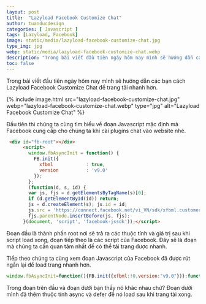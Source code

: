 ```yaml
---
layout: post
title:  "Lazyload Facebook Customize Chat"
author: tuanducdesign
categories: [ Javascript ]
tags: [Lazyload, Facebook]
image: static/media/lazyload-facebook-customize-chat.jpg
type_img: jpg
webp: static/media/lazyload-facebook-customize-chat.webp
description: "Trong bài viết đầu tiên ngày hôm nay mình sẽ hướng dẫn các bạn cách Lazyload Facebook Customize Chat để trang tải nhanh hơn."
toc: false
---
```


Trong bài viết đầu tiên ngày hôm nay mình sẽ hướng dẫn các bạn cách Lazyload Facebook Customize Chat để trang tải nhanh hơn.

{% include image.html src="lazyload-facebook-customize-chat.jpg" webp="lazyload-facebook-customize-chat.webp" type="jpg" alt="Lazyload Facebook Customize Chat" %}

Đầu tiên thì chúng ta cùng tìm hiểu về đoạn Javascript mặc định mà Facebook cung cấp cho chúng ta khi cài plugins chat vào website nhé.

```html
 <div id="fb-root"></div>
      <script>
        window.fbAsyncInit = function() {
          FB.init({
            xfbml            : true,
            version          : 'v9.0'
          });
        };
        (function(d, s, id) {
        var js, fjs = d.getElementsByTagName(s)[0];
        if (d.getElementById(id)) return;
        js = d.createElement(s); js.id = id;
        js.src = 'https://connect.facebook.net/vi_VN/sdk/xfbml.customerchat.js';
        fjs.parentNode.insertBefore(js, fjs);
      }(document, 'script', 'facebook-jssdk'));</script>
```

Đoạn đầu là thành phần root nơi sẽ trả ra các thuộc tính và giá trị sau khi script load xong, đoạn tiếp theo là các script của Facebook. Đây sẽ là đoạn mà chúng ta cần quan tâm nhất để có thể tải trang được nhanh.

Tiếp theo chúng ta cùng xem đoạn Javascript của Facebook đã được rút ngắn lại để load trang nhanh hơn.

```javascript
window.fbAsyncInit=function(){FB.init({xfbml:!0,version:"v9.0"})};function td_customerchat(){var t=document.createElement("script");t.async=!0,t.defer=!0,t.src="https://connect.facebook.net/vi_VN/sdk/xfbml.customerchat.js",document.body.appendChild(t)}window.addEventListener?window.addEventListener("load",td_customerchat,!1):window.attachEvent?window.attachEvent("onload",td_customerchat):window.onload=td_customerchat;
```

Trong đoạn trên đầu và đoạn dưới bạn thấy nó khác nhau chứ? Đoạn dưới mình đã thêm thuộc tính async và defer để nó load sau khi trang tải xong.

